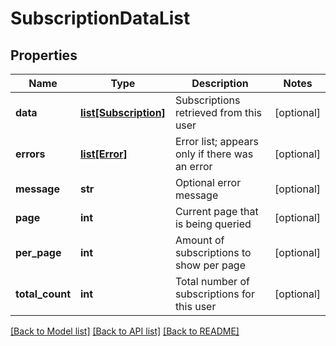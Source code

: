 # SubscriptionDataList

## Properties
Name | Type | Description | Notes
------------ | ------------- | ------------- | -------------
**data** | [**list[Subscription]**](Subscription.md) | Subscriptions retrieved from this user | [optional] 
**errors** | [**list[Error]**](Error.md) | Error list; appears only if there was an error | [optional] 
**message** | **str** | Optional error message | [optional] 
**page** | **int** | Current page that is being queried | [optional] 
**per_page** | **int** | Amount of subscriptions to show per page | [optional] 
**total_count** | **int** | Total number of subscriptions for this user | [optional] 

[[Back to Model list]](../README.md#documentation-for-models) [[Back to API list]](../README.md#documentation-for-api-endpoints) [[Back to README]](../README.md)


